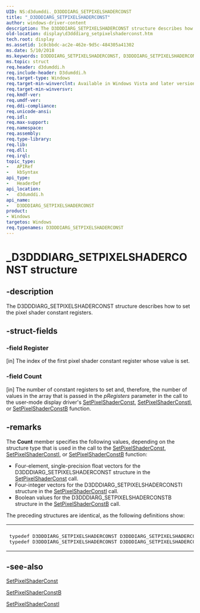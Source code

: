 ```yaml
---
UID: NS:d3dumddi._D3DDDIARG_SETPIXELSHADERCONST
title: "_D3DDDIARG_SETPIXELSHADERCONST"
author: windows-driver-content
description: The D3DDDIARG_SETPIXELSHADERCONST structure describes how to set the pixel shader constant registers.
old-location: display\d3dddiarg_setpixelshaderconst.htm
tech.root: display
ms.assetid: 1c8cbbdc-ac2e-462e-9d5c-484305a41302
ms.date: 5/10/2018
ms.keywords: D3DDDIARG_SETPIXELSHADERCONST, D3DDDIARG_SETPIXELSHADERCONST structure [Display Devices], D3DDDIARG_SETPIXELSHADERCONSTB, D3DDDIARG_SETPIXELSHADERCONSTI, UMDisplayDriver_param_Structs_b2bba0b4-f57a-48f6-a738-709fedfe678e.xml, _D3DDDIARG_SETPIXELSHADERCONST, d3dumddi/D3DDDIARG_SETPIXELSHADERCONST, display.d3dddiarg_setpixelshaderconst
ms.topic: struct
req.header: d3dumddi.h
req.include-header: D3dumddi.h
req.target-type: Windows
req.target-min-winverclnt: Available in Windows Vista and later versions of the Windows operating systems.
req.target-min-winversvr: 
req.kmdf-ver: 
req.umdf-ver: 
req.ddi-compliance: 
req.unicode-ansi: 
req.idl: 
req.max-support: 
req.namespace: 
req.assembly: 
req.type-library: 
req.lib: 
req.dll: 
req.irql: 
topic_type:
-	APIRef
-	kbSyntax
api_type:
-	HeaderDef
api_location:
-	d3dumddi.h
api_name:
-	D3DDDIARG_SETPIXELSHADERCONST
product:
- Windows
targetos: Windows
req.typenames: D3DDDIARG_SETPIXELSHADERCONST
---
```


# _D3DDDIARG_SETPIXELSHADERCONST structure


## -description


The D3DDDIARG_SETPIXELSHADERCONST structure describes how to set the pixel shader constant registers. 


## -struct-fields




### -field Register

[in] The index of the first pixel shader constant register whose value is set.


### -field Count

[in] The number of constant registers to set and, therefore, the number of values in the array that is passed in the <i>pRegisters</i> parameter in the call to the user-mode display driver's <a href="https://msdn.microsoft.com/02710936-28df-4c8f-aa1e-bdff01155608">SetPixelShaderConst</a>, <a href="https://msdn.microsoft.com/fafc046e-0595-4901-bfb1-70bd980388bc">SetPixelShaderConstI</a>, or <a href="https://msdn.microsoft.com/6f7c8932-9332-4ff2-89ab-2f9a66783326">SetPixelShaderConstB</a> function.


## -remarks



The <b>Count</b> member specifies the following values, depending on the structure type that is used in the call to the <a href="https://msdn.microsoft.com/02710936-28df-4c8f-aa1e-bdff01155608">SetPixelShaderConst</a>, <a href="https://msdn.microsoft.com/fafc046e-0595-4901-bfb1-70bd980388bc">SetPixelShaderConstI</a>, or <a href="https://msdn.microsoft.com/6f7c8932-9332-4ff2-89ab-2f9a66783326">SetPixelShaderConstB</a> function: 

<ul>
<li>
Four-element, single-precision float vectors for the D3DDDIARG_SETPIXELSHADERCONST structure in the <a href="https://msdn.microsoft.com/02710936-28df-4c8f-aa1e-bdff01155608">SetPixelShaderConst</a> call.

</li>
<li>
Four-integer vectors for the D3DDDIARG_SETPIXELSHADERCONSTI structure in the <a href="https://msdn.microsoft.com/fafc046e-0595-4901-bfb1-70bd980388bc">SetPixelShaderConstI</a> call.

</li>
<li>
Boolean values for the D3DDDIARG_SETPIXELSHADERCONSTB structure in the <a href="https://msdn.microsoft.com/6f7c8932-9332-4ff2-89ab-2f9a66783326">SetPixelShaderConstB</a> call.

</li>
</ul>
The preceding structures are identical, as the following definitions show:

<div class="code"><span codelanguage=""><table>
<tr>
<th></th>
</tr>
<tr>
<td>
<pre>typedef D3DDDIARG_SETPIXELSHADERCONST D3DDDIARG_SETPIXELSHADERCONSTI;
typedef D3DDDIARG_SETPIXELSHADERCONST D3DDDIARG_SETPIXELSHADERCONSTB;</pre>
</td>
</tr>
</table></span></div>



## -see-also




<a href="https://msdn.microsoft.com/02710936-28df-4c8f-aa1e-bdff01155608">SetPixelShaderConst</a>



<a href="https://msdn.microsoft.com/6f7c8932-9332-4ff2-89ab-2f9a66783326">SetPixelShaderConstB</a>



<a href="https://msdn.microsoft.com/fafc046e-0595-4901-bfb1-70bd980388bc">SetPixelShaderConstI</a>
 

 

